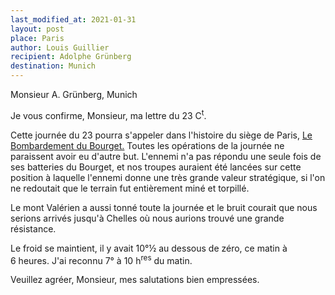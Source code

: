 ```yaml
---
last_modified_at: 2021-01-31
layout: post
place: Paris
author: Louis Guillier
recipient: Adolphe Grünberg
destination: Munich
---
```


Monsieur A. Grünberg, Munich


Je vous confirme, Monsieur, ma lettre du 23 C<sup>t</sup>.

Cette journée du 23 pourra s'appeler dans l'histoire du siège de Paris,
<ins>Le Bombardement du Bourget.</ins>
Toutes les opérations de la journée ne paraissent avoir eu d'autre but.
L'ennemi n'a pas répondu une seule fois de ses batteries du Bourget, et nos
troupes auraient été lancées sur cette position à laquelle l'ennemi donne une
très grande valeur stratégique, si l'on ne redoutait que le terrain fut
entièrement miné et torpillé.

Le mont Valérien a aussi tonné toute la journée et le bruit courait que nous
serions arrivés jusqu'à Chelles où nous aurions trouvé une grande résistance.

Le froid se maintient, il y avait 10°½ au dessous de zéro, ce matin à 6 heures.
J'ai reconnu 7° à 10 h<sup>res</sup> du matin.

Veuillez agréer, Monsieur, mes salutations bien empressées.
